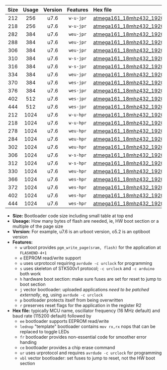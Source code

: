 |Size|Usage|Version|Features|Hex file|
|:-:|:-:|:-:|:-:|:--|
|212|256|u7.6|`w-u-jpr`|[atmega161_18mhz432_19200bps_ur_vbl.hex](https://raw.githubusercontent.com/stefanrueger/urboot/main//atmega161_18mhz432_19200bps_ur_vbl.hex)|
|218|256|u7.6|`w-u-jpr`|[atmega161_18mhz432_19200bps_lednop_ur_vbl.hex](https://raw.githubusercontent.com/stefanrueger/urboot/main//atmega161_18mhz432_19200bps_lednop_ur_vbl.hex)|
|282|384|u7.6|`weu-jpr`|[atmega161_18mhz432_19200bps_ee_ur_vbl.hex](https://raw.githubusercontent.com/stefanrueger/urboot/main//atmega161_18mhz432_19200bps_ee_ur_vbl.hex)|
|288|384|u7.6|`weu-jpr`|[atmega161_18mhz432_19200bps_ee_lednop_ur_vbl.hex](https://raw.githubusercontent.com/stefanrueger/urboot/main//atmega161_18mhz432_19200bps_ee_lednop_ur_vbl.hex)|
|306|384|u7.6|`weu-jpr`|[atmega161_18mhz432_19200bps_ee_lednop_fr_ur_vbl.hex](https://raw.githubusercontent.com/stefanrueger/urboot/main//atmega161_18mhz432_19200bps_ee_lednop_fr_ur_vbl.hex)|
|310|384|u7.6|`w-s-jpr`|[atmega161_18mhz432_19200bps_vbl.hex](https://raw.githubusercontent.com/stefanrueger/urboot/main//atmega161_18mhz432_19200bps_vbl.hex)|
|316|384|u7.6|`w-s-jpr`|[atmega161_18mhz432_19200bps_lednop_vbl.hex](https://raw.githubusercontent.com/stefanrueger/urboot/main//atmega161_18mhz432_19200bps_lednop_vbl.hex)|
|334|384|u7.6|`weu-jpr`|[atmega161_18mhz432_19200bps_ee_lednop_fr_ce_ur_vbl.hex](https://raw.githubusercontent.com/stefanrueger/urboot/main//atmega161_18mhz432_19200bps_ee_lednop_fr_ce_ur_vbl.hex)|
|370|384|u7.6|`wes-jpr`|[atmega161_18mhz432_19200bps_ee_vbl.hex](https://raw.githubusercontent.com/stefanrueger/urboot/main//atmega161_18mhz432_19200bps_ee_vbl.hex)|
|376|384|u7.6|`wes-jpr`|[atmega161_18mhz432_19200bps_ee_lednop_vbl.hex](https://raw.githubusercontent.com/stefanrueger/urboot/main//atmega161_18mhz432_19200bps_ee_lednop_vbl.hex)|
|402|512|u7.6|`wes-jpr`|[atmega161_18mhz432_19200bps_ee_lednop_fr_vbl.hex](https://raw.githubusercontent.com/stefanrueger/urboot/main//atmega161_18mhz432_19200bps_ee_lednop_fr_vbl.hex)|
|444|512|u7.6|`wes-jpr`|[atmega161_18mhz432_19200bps_ee_lednop_fr_ce_vbl.hex](https://raw.githubusercontent.com/stefanrueger/urboot/main//atmega161_18mhz432_19200bps_ee_lednop_fr_ce_vbl.hex)|
|212|1024|u7.6|`w-u-hpr`|[atmega161_18mhz432_19200bps_ur.hex](https://raw.githubusercontent.com/stefanrueger/urboot/main//atmega161_18mhz432_19200bps_ur.hex)|
|218|1024|u7.6|`w-u-hpr`|[atmega161_18mhz432_19200bps_lednop_ur.hex](https://raw.githubusercontent.com/stefanrueger/urboot/main//atmega161_18mhz432_19200bps_lednop_ur.hex)|
|278|1024|u7.6|`weu-hpr`|[atmega161_18mhz432_19200bps_ee_ur.hex](https://raw.githubusercontent.com/stefanrueger/urboot/main//atmega161_18mhz432_19200bps_ee_ur.hex)|
|284|1024|u7.6|`weu-hpr`|[atmega161_18mhz432_19200bps_ee_lednop_ur.hex](https://raw.githubusercontent.com/stefanrueger/urboot/main//atmega161_18mhz432_19200bps_ee_lednop_ur.hex)|
|302|1024|u7.6|`weu-hpr`|[atmega161_18mhz432_19200bps_ee_lednop_fr_ur.hex](https://raw.githubusercontent.com/stefanrueger/urboot/main//atmega161_18mhz432_19200bps_ee_lednop_fr_ur.hex)|
|306|1024|u7.6|`w-s-hpr`|[atmega161_18mhz432_19200bps.hex](https://raw.githubusercontent.com/stefanrueger/urboot/main//atmega161_18mhz432_19200bps.hex)|
|312|1024|u7.6|`w-s-hpr`|[atmega161_18mhz432_19200bps_lednop.hex](https://raw.githubusercontent.com/stefanrueger/urboot/main//atmega161_18mhz432_19200bps_lednop.hex)|
|330|1024|u7.6|`weu-hpr`|[atmega161_18mhz432_19200bps_ee_lednop_fr_ce_ur.hex](https://raw.githubusercontent.com/stefanrueger/urboot/main//atmega161_18mhz432_19200bps_ee_lednop_fr_ce_ur.hex)|
|366|1024|u7.6|`wes-hpr`|[atmega161_18mhz432_19200bps_ee.hex](https://raw.githubusercontent.com/stefanrueger/urboot/main//atmega161_18mhz432_19200bps_ee.hex)|
|372|1024|u7.6|`wes-hpr`|[atmega161_18mhz432_19200bps_ee_lednop.hex](https://raw.githubusercontent.com/stefanrueger/urboot/main//atmega161_18mhz432_19200bps_ee_lednop.hex)|
|402|1024|u7.6|`wes-hpr`|[atmega161_18mhz432_19200bps_ee_lednop_fr.hex](https://raw.githubusercontent.com/stefanrueger/urboot/main//atmega161_18mhz432_19200bps_ee_lednop_fr.hex)|
|444|1024|u7.6|`wes-hpr`|[atmega161_18mhz432_19200bps_ee_lednop_fr_ce.hex](https://raw.githubusercontent.com/stefanrueger/urboot/main//atmega161_18mhz432_19200bps_ee_lednop_fr_ce.hex)|

- **Size:** Bootloader code size including small table at top end
- **Useage:** How many bytes of flash are needed, ie, HW boot section or a multiple of the page size
- **Version:** For example, u7.6 is an urboot version, o5.2 is an optiboot version
- **Features:**
  + `w` urboot provides `pgm_write_page(sram, flash)` for the application at `FLASHEND-4+1`
  + `e` EEPROM read/write support
  + `u` uses urprotocol requiring `avrdude -c urclock` for programming
  + `s` uses skeleton of STK500v1 protocol; `-c urclock` and `-c arduino` both work
  + `h` hardware boot section: make sure fuses are set for reset to jump to boot section
  + `j` vector bootloader: uploaded applications *need to be patched externally*, eg, using `avrdude -c urclock`
  + `p` bootloader protects itself from being overwritten
  + `r` preserves reset flags for the application in the register R2
- **Hex file:** typically MCU name, oscillator frequency (16 MHz default) and baud rate (115200 default) followed by
  + `ee` bootloader supports EEPROM read/write
  + `lednop` "template" bootloader contains `mov rx,rx` nops that can be replaced to toggle LEDs
  + `fr` bootloader provides non-essential code for smoother error handing
  + `ce` bootloader provides a chip erase command
  + `ur` uses urprotocol and requires `avrdude -c urclock` for programming
  + `vbl` vector bootloader: set fuses to jump to reset, not the HW boot section
